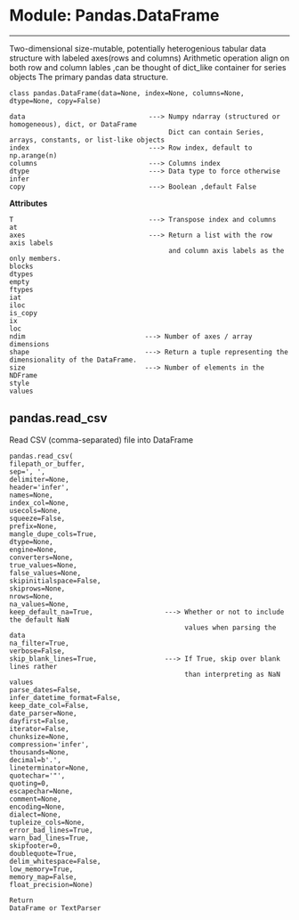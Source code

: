 # Module: Pandas.DataFrame
----------------------------------------------------------------------------------------------------------------
Two-dimensional size-mutable, potentially heterogenious tabular data structure with labeled axes(rows and columns)
Arithmetic operation align on both row and column lables ,can be thought of dict_like container for series objects
The primary pandas data structure.
```
class pandas.DataFrame(data=None, index=None, columns=None, dtype=None, copy=False)
```
```
data                               ---> Numpy ndarray (structured or homogeneous), dict, or DataFrame
                                        Dict can contain Series, arrays, constants, or list-like objects
index                              ---> Row index, default to np.arange(n)
columns                            ---> Columns index
dtype                              ---> Data type to force otherwise infer
copy                               ---> Boolean ,default False
```

**Attributes**
```
T                                  ---> Transpose index and columns
at              
axes                               ---> Return a list with the row axis labels 
                                        and column axis labels as the only members.
blocks              
dtypes              
empty              
ftypes              
iat              
iloc              
is_copy              
ix              
loc              
ndim                              ---> Number of axes / array dimensions
shape                             ---> Return a tuple representing the dimensionality of the DataFrame.
size                              ---> Number of elements in the NDFrame
style              
values              
```

## pandas.read_csv
Read CSV (comma-separated) file into DataFrame
```
pandas.read_csv(
filepath_or_buffer, 
sep=', ', 
delimiter=None, 
header='infer',
names=None, 
index_col=None, 
usecols=None, 
squeeze=False, 
prefix=None, 
mangle_dupe_cols=True, 
dtype=None, 
engine=None, 
converters=None, 
true_values=None,
false_values=None, 
skipinitialspace=False, 
skiprows=None, 
nrows=None, 
na_values=None, 
keep_default_na=True,                  ---> Whether or not to include the default NaN 
                                            values when parsing the data
na_filter=True, 
verbose=False, 
skip_blank_lines=True,                 ---> If True, skip over blank lines rather 
                                            than interpreting as NaN values
parse_dates=False, 
infer_datetime_format=False, 
keep_date_col=False,
date_parser=None, 
dayfirst=False, 
iterator=False, 
chunksize=None, 
compression='infer', 
thousands=None, 
decimal=b'.', 
lineterminator=None, 
quotechar='"', 
quoting=0, 
escapechar=None, 
comment=None, 
encoding=None, 
dialect=None, 
tupleize_cols=None,
error_bad_lines=True, 
warn_bad_lines=True, 
skipfooter=0, 
doublequote=True,
delim_whitespace=False, 
low_memory=True, 
memory_map=False, 
float_precision=None)
```
```
Return 
DataFrame or TextParser
```





